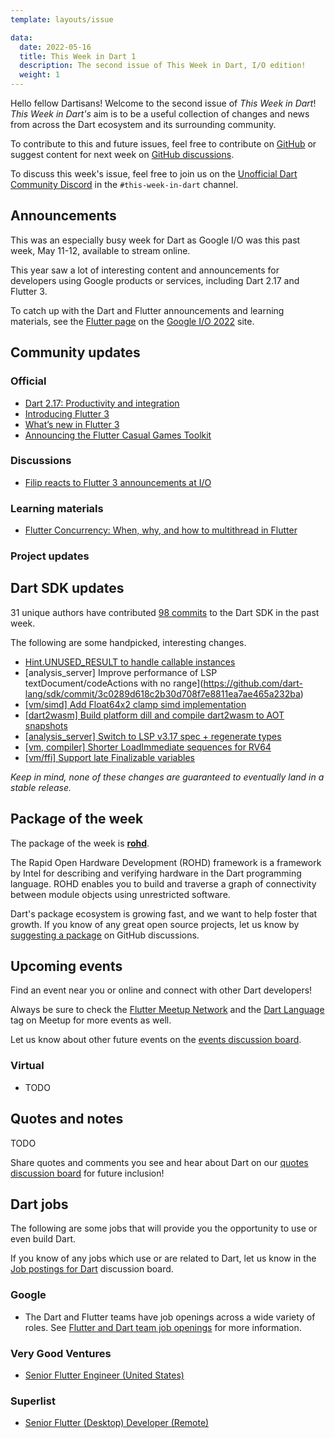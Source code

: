 ```yaml
---
template: layouts/issue

data:
  date: 2022-05-16
  title: This Week in Dart 1
  description: The second issue of This Week in Dart, I/O edition!
  weight: 1
---
```


Hello fellow Dartisans!
Welcome to the second issue of _This Week in Dart_!
_This Week in Dart's_ aim is to be a useful collection of changes and news
from across the Dart ecosystem and its surrounding community.

To contribute to this and future issues,
feel free to contribute on [GitHub][]
or suggest content for next week on [GitHub discussions][].

To discuss this week's issue,
feel free to join us on the [Unofficial Dart Community Discord][]
in the `#this-week-in-dart` channel.

## Announcements

This was an especially busy week for Dart as
Google I/O was this past week, May 11-12, available to stream online.

This year saw a lot of interesting content and announcements for developers
using Google products or services, including Dart 2.17 and Flutter 3.

To catch up with the Dart and Flutter announcements and learning materials,
see the [Flutter page][flutter-io] on the [Google I/O 2022][] site.

[flutter-io]: https://io.google/2022/products/flutter/
[Google I/O 2022]: https://io.google/2022

## Community updates

### Official

* [Dart 2.17: Productivity and integration](https://medium.com/dartlang/dart-2-17-b216bfc80c5d)
* [Introducing Flutter 3](https://medium.com/flutter/introducing-flutter-3-5eb69151622f)
* [What’s new in Flutter 3](https://medium.com/flutter/whats-new-in-flutter-3-8c74a5bc32d0)
* [Announcing the Flutter Casual Games Toolkit](https://medium.com/flutter/announcing-the-flutter-casual-games-toolkit-c22e401d8fee)

### Discussions

* [Filip reacts to Flutter 3 announcements at I/O](https://www.youtube.com/watch?v=MEYQUhJdv9c&t=2161s)

### Learning materials

* [Flutter Concurrency: When, why, and how to multithread in Flutter](https://io.google/2022/program/5b1811d3-3bcb-4d30-b2a1-a098225029a7/)

### Project updates


## Dart SDK updates

31 unique authors have contributed
[98 commits][commit range]
to the Dart SDK in the past week.

[commit range]: https://github.com/dart-lang/sdk/compare/748ee46cf4710e3a9e45fa376db0164492e8f020...a251cd9b1e79fa927f1280014be73a317cbad951

The following are some handpicked, interesting changes.

* [Hint.UNUSED_RESULT to handle callable instances](https://github.com/dart-lang/sdk/commit/2aa31c90466ee5fe4d13337f181653ec6bda2444)
* [analysis_server] Improve performance of LSP textDocument/codeActions with no range](https://github.com/dart-lang/sdk/commit/3c0289d618c2b30d708f7e8811ea7ae465a232ba)
* [[vm/simd] Add Float64x2 clamp simd implementation](https://github.com/dart-lang/sdk/commit/2a12dd3315421458b9818578f6ac996ceb6c1939)
* [[dart2wasm] Build platform dill and compile dart2wasm to AOT snapshots](https://github.com/dart-lang/sdk/commit/6c7604291c8520ffacfafe75b3f39974d6d7efdb)
* [[analysis_server] Switch to LSP v3.17 spec + regenerate types](https://github.com/dart-lang/sdk/commit/6b6a1998061c1d42607d31a5719844ad91d1ba06)
* [[vm, compiler] Shorter LoadImmediate sequences for RV64](https://github.com/dart-lang/sdk/commit/885d7843a739bcfe16f6cbcd14ce6544520c755b)
* [[vm/ffi] Support late Finalizable variables](https://github.com/dart-lang/sdk/commit/e418026d74b6c666a7fcb30278a2b10ed97fdb29)

_Keep in mind, none of these changes are guaranteed to
eventually land in a stable release._


## Package of the week

The package of the week is [**rohd**](https://pub.dev/packages/rohd).

The Rapid Open Hardware Development (ROHD) framework
is a framework by Intel 
for describing and verifying hardware
in the Dart programming language. 
ROHD enables you to build and traverse a graph of connectivity
between module objects using unrestricted software.

Dart's package ecosystem is growing fast,
and we want to help foster that growth.
If you know of any great open source projects,
let us know by [suggesting a package][] on GitHub discussions.


## Upcoming events

Find an event near you or online and
connect with other Dart developers!

Always be sure to check the [Flutter Meetup Network][]
and the [Dart Language][Dart Meetup] tag on Meetup
for more events as well.

Let us know about other future events on
the [events discussion board][].

### Virtual

* TODO


## Quotes and notes

TODO

Share quotes and comments you see and hear about Dart
on our [quotes discussion board][] for future inclusion!


## Dart jobs

The following are some jobs that will provide you the opportunity
to use or even build Dart.

If you know of any jobs which use or are related to Dart,
let us know in the [Job postings for Dart][] discussion board.

### Google

- The Dart and Flutter teams have job openings across a wide variety of roles.
  See [Flutter and Dart team job openings][] for more information.

### Very Good Ventures

- [Senior Flutter Engineer (United States)](https://apply.workable.com/very-good-ventures/j/9DB5DCF67F/)

### Superlist

- [Senior Flutter (Desktop) Developer (Remote)](https://superlist.recruitee.com/o/senior-flutter-desktop-developer-mfd)


[Flutter Meetup Network]: https://www.meetup.com/pro/flutter
[Dart Meetup]: https://www.meetup.com/topics/dart-language/
[Flutter and Dart team job openings]: https://dart.dev/jobs
[GitHub]: https://github.com/parlough/thisweekindart
[GitHub discussions]: https://github.com/parlough/thisweekindart/discussions
[events discussion board]: https://github.com/parlough/thisweekindart/discussions/5
[quotes discussion board]: https://github.com/parlough/thisweekindart/discussions/3
[suggesting a package]: https://github.com/parlough/thisweekindart/discussions/2
[Job postings for Dart]: https://github.com/parlough/thisweekindart/discussions/4
[Unofficial Dart Community Discord]: https://discord.gg/Qt6DgfAWWx

